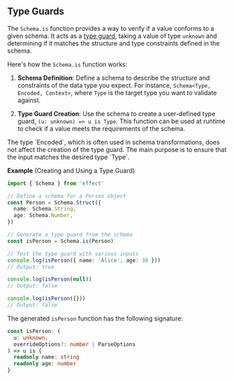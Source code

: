## Type Guards

The `Schema.is` function provides a way to verify if a value conforms to a given schema. It acts as a [type guard](https://www.typescriptlang.org/docs/handbook/2/narrowing.html#using-type-predicates), taking a value of type `unknown` and determining if it matches the structure and type constraints defined in the schema.

Here's how the `Schema.is` function works:

1. **Schema Definition**: Define a schema to describe the structure and constraints of the data type you expect. For instance, `Schema<Type, Encoded, Context>`, where `Type` is the target type you want to validate against.

2. **Type Guard Creation**: Use the schema to create a user-defined type guard, `(u: unknown) => u is Type`. This function can be used at runtime to check if a value meets the requirements of the schema.

<Aside type="note" title="Role of the Encoded Type in Type Guards">
  The type `Encoded`, which is often used in schema transformations, does
  not affect the creation of the type guard. The main purpose is to ensure
  that the input matches the desired type `Type`.
</Aside>

**Example** (Creating and Using a Type Guard)

```ts twoslash
import { Schema } from 'effect'

// Define a schema for a Person object
const Person = Schema.Struct({
  name: Schema.String,
  age: Schema.Number,
})

// Generate a type guard from the schema
const isPerson = Schema.is(Person)

// Test the type guard with various inputs
console.log(isPerson({ name: 'Alice', age: 30 }))
// Output: true

console.log(isPerson(null))
// Output: false

console.log(isPerson({}))
// Output: false
```

The generated `isPerson` function has the following signature:

```ts showLineNumbers=false
const isPerson: (
  u: unknown,
  overrideOptions?: number | ParseOptions
) => u is {
  readonly name: string
  readonly age: number
}
```
